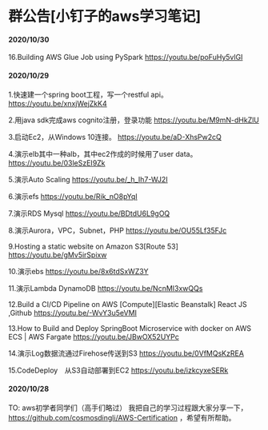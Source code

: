 # 群公告[小钉子的aws学习笔记]

#### 2020/10/30

16.Building AWS Glue Job using PySpark
https://youtu.be/poFuHy5vlGI

#### 2020/10/29

1.快速建一个spring boot工程，写一个restful api。
https://youtu.be/xnxjWejZkK4

2.用java sdk完成aws cognito注册，登录功能
https://youtu.be/M9mN-dHkZlU

3.启动Ec2，从Windows 10连接。
https://youtu.be/aD-XhsPw2cQ

4.演示elb其中一种alb，其中ec2作成的时候用了user data。
https://youtu.be/03leSzEI9Zk

5.演示Auto Scaling
https://youtu.be/_h_Ih7-WJ2I

6.演示efs
https://youtu.be/Rik_nO8pYqI

7.演示RDS Mysql
https://youtu.be/BDtdU6L9gOQ

8.演示Aurora，VPC，Subnet，PHP
https://youtu.be/OU55Lf35FJc

9.Hosting a static website on Amazon S3[Route 53]
https://youtu.be/gMv5irSpixw

10.演示ebs
https://youtu.be/8x6tdSxWZ3Y

11.演示Lambda DynamoDB
https://youtu.be/NcnMI3xwQQs

12.Build a CI/CD Pipeline on AWS
[Compute][Elastic Beanstalk]
React JS ,Github
https://youtu.be/-WvY3u5eVMI

13.How to Build and Deploy SpringBoot Microservice with docker on AWS ECS | AWS Fargate
https://youtu.be/JBwOX52UYPc

14.演示Log数据流通过Firehose传送到S3
https://youtu.be/0VfMQsKzREA

15.CodeDeploy　从S3自动部署到EC2
https://youtu.be/izkcyxeSERk

#### 2020/10/28

TO: aws初学者同学们（高手们略过）
我把自己的学习过程跟大家分享一下，https://github.com/cosmosdingli/AWS-Certification
，希望有所帮助。 
